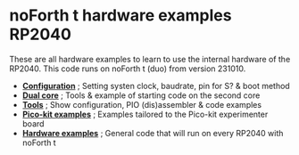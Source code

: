 # noForth t hardware examples RP2040

These are all hardware examples to learn to use the internal hardware of the RP2040.
This code runs on noForth t (duo) from version 231010.

- [****Configuration****](Configuration) ; Setting systen clock, baudrate, pin for S? & boot method
- [****Dual core****](Dual-core) ; Tools & example of starting code on the second core
- [****Tools****](Tools) ; Show configuration, PIO (dis)assembler & code examples
- [****Pico-kit examples****](Pico-kit-examples) ; Examples tailored to the Pico-kit experimenter board
- [****Hardware examples****](Hardware-examples) ; General code that will run on every RP2040 with noForth t

